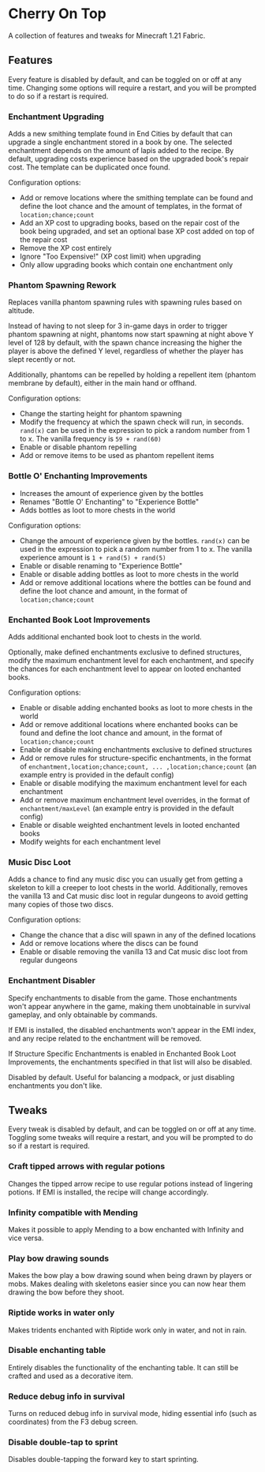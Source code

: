 # Cherry On Top

A collection of features and tweaks for Minecraft 1.21 Fabric.

## Features

Every feature is disabled by default, and can be toggled on or off at any time. Changing some options will require a restart, and you will be prompted to do so if a restart is required.

### Enchantment Upgrading

Adds a new smithing template found in End Cities by default that can upgrade a single enchantment stored in a book by one. The selected enchantment depends on the amount of lapis added to the recipe. By default, upgrading costs experience based on the upgraded book's repair cost. The template can be duplicated once found.

Configuration options:
- Add or remove locations where the smithing template can be found and define the loot chance and the amount of templates, in the format of `location;chance;count`
- Add an XP cost to upgrading books, based on the repair cost of the book being upgraded, and set an optional base XP cost added on top of the repair cost
- Remove the XP cost entirely
- Ignore "Too Expensive!" (XP cost limit) when upgrading
- Only allow upgrading books which contain one enchantment only

### Phantom Spawning Rework

Replaces vanilla phantom spawning rules with spawning rules based on altitude. 

Instead of having to not sleep for 3 in-game days in order to trigger phantom spawning at night, phantoms now start spawning at night above Y level of 128 by default, with the spawn chance increasing the higher the player is above the defined Y level, regardless of whether the player has slept recently or not.

Additionally, phantoms can be repelled by holding a repellent item (phantom membrane by default), either in the main hand or offhand.

Configuration options:
- Change the starting height for phantom spawning
- Modify the frequency at which the spawn check will run, in seconds. `rand(x)` can be used in the expression to pick a random number from 1 to x. The vanilla frequency is `59 + rand(60)`
- Enable or disable phantom repelling
- Add or remove items to be used as phantom repellent items

### Bottle O' Enchanting Improvements

- Increases the amount of experience given by the bottles
- Renames "Bottle O' Enchanting" to "Experience Bottle"
- Adds bottles as loot to more chests in the world

Configuration options:
- Change the amount of experience given by the bottles. `rand(x)` can be used in the expression to pick a random number from 1 to x. The vanilla experience amount is `1 + rand(5) + rand(5)`
- Enable or disable renaming to "Experience Bottle"
- Enable or disable adding bottles as loot to more chests in the world
- Add or remove additional locations where the bottles can be found and define the loot chance and amount, in the format of `location;chance;count`

### Enchanted Book Loot Improvements

Adds additional enchanted book loot to chests in the world. 

Optionally, make defined enchantments exclusive to defined structures, modify the maximum enchantment level for each enchantment, and specify the chances for each enchantment level to appear on looted enchanted books.

Configuration options:
- Enable or disable adding enchanted books as loot to more chests in the world
- Add or remove additional locations where enchanted books can be found and define the loot chance and amount, in the format of `location;chance;count`
- Enable or disable making enchantments exclusive to defined structures
- Add or remove rules for structure-specific enchantments, in the format of `enchantment,location;chance;count, ... ,location;chance;count` (an example entry is provided in the default config)
- Enable or disable modifying the maximum enchantment level for each enchantment
- Add or remove maximum enchantment level overrides, in the format of `enchantment/maxLevel` (an example entry is provided in the default config)
- Enable or disable weighted enchantment levels in looted enchanted books
- Modify weights for each enchantment level

### Music Disc Loot

Adds a chance to find any music disc you can usually get from getting a skeleton to kill a creeper to loot chests in the world. Additionally, removes the vanilla 13 and Cat music disc loot in regular dungeons to avoid getting many copies of those two discs.

Configuration options:
- Change the chance that a disc will spawn in any of the defined locations
- Add or remove locations where the discs can be found
- Enable or disable removing the vanilla 13 and Cat music disc loot from regular dungeons

### Enchantment Disabler

Specify enchantments to disable from the game. Those enchantments won't appear anywhere in the game, making them unobtainable in survival gameplay, and only obtainable by commands.

If EMI is installed, the disabled enchantments won't appear in the EMI index, and any recipe related to the enchantment will be removed.

If Structure Specific Enchantments is enabled in Enchanted Book Loot Improvements, the enchantments specified in that list will also be disabled.

Disabled by default. Useful for balancing a modpack, or just disabling enchantments you don't like.

## Tweaks

Every tweak is disabled by default, and can be toggled on or off at any time. Toggling some tweaks will require a restart, and you will be prompted to do so if a restart is required.

### Craft tipped arrows with regular potions

Changes the tipped arrow recipe to use regular potions instead of lingering potions. If EMI is installed, the recipe will change accordingly.

### Infinity compatible with Mending

Makes it possible to apply Mending to a bow enchanted with Infinity and vice versa.

### Play bow drawing sounds

Makes the bow play a bow drawing sound when being drawn by players or mobs. Makes dealing with skeletons easier since you can now hear them drawing the bow before they shoot.

### Riptide works in water only

Makes tridents enchanted with Riptide work only in water, and not in rain.

### Disable enchanting table

Entirely disables the functionality of the enchanting table. It can still be crafted and used as a decorative item.

### Reduce debug info in survival

Turns on reduced debug info in survival mode, hiding essential info (such as coordinates) from the F3 debug screen.

### Disable double-tap to sprint

Disables double-tapping the forward key to start sprinting.